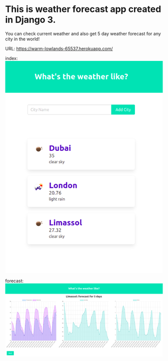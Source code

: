 # This is weather forecast app created in Django 3.

You can check current weather and also get 5 day weather forecast for any city in the world!

URL: https://warm-lowlands-65537.herokuapp.com/

index: 
![alt text](https://github.com/forward23/weather_app/blob/main/readme_home.png)

forecast: 
![alt text](https://github.com/forward23/weather_app/blob/main/readme_forecast.png)